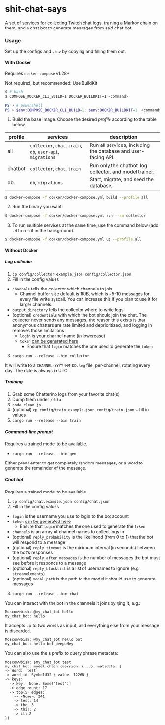 # shit-chat-says

A set of services for collecting Twitch chat logs, training a Markov chain on them, and a chat bot to generate messages from said chat bot.

### Usage

Set up the configs and `.env` by copying and filling them out.

#### With Docker

Requires `docker-compose` v1.28+

Not required, but recommended: Use BuildKit

```bash
$ # bash
$ COMPOSE_DOCKER_CLI_BUILD=1 DOCKER_BUILDKIT=1 <command>
```

```ps1
PS > # powershell
PS > $env:COMPOSE_DOCKER_CLI_BUILD=1; $env:DOCKER_BUILDKIT=1; <command>
```

1. Build the base image. Choose the desired _profile_ according to the table below.

| profile | services                                                      | description                                                   |
| ------- | ------------------------------------------------------------- | ------------------------------------------------------------- |
| all     | `collector`, `chat`, `train`, `db`, `user-api`, `migrations`  | Run all services, including the database and user-facing API. |
| chatbot | `collector`, `chat`, `train`                                  | Run only the chatbot, log collector, and model trainer.       |
| db      | `db`, `migrations`                                            | Start, migrate, and seed the database.                        |

```bash
$ docker-compose -f docker/docker-compose.yml build --profile all
```

2. Run the binary you want.

```bash
$ docker-compose -f docker/docker-compose.yml run --rm collector
```

3. To run multiple services at the same time, use the command below (add `-d` to run it in the background).

```bash
$ docker-compose -f docker/docker-compose.yml up --profile all
```

#### Without Docker

##### Log collector

1. `cp config/collector.example.json config/collector.json`
2. Fill in the config values

- `channels` tells the collector which channels to join
  - Channel buffer size default is 1KiB, which is ~5-10 messages for every file write syscall.
    You can increase this if you plan to use it for larger channels.
- `output_directory` tells the collector where to write logs
- (optional) `credentials` with which the bot should join the chat. The collector never sends any messages, the reason this exists is that anonymous chatters are rate limited and deprioritized, and logging in removes those limitations
  - `login` is your channel name (in lowercase)
  - `token` [can be generated here](https://twitchapps.com/tmi/)
    - Ensure that `login` matches the one used to generate the `token`

3. `cargo run --release --bin collector`

It will write to a `CHANNEL-YYYY-MM-DD.log` file, per-channel, rotating every day. The date is always in UTC.

##### Training

1. Grab some Chatterino logs from your favorite chat(s)
2. Dump them under `/data`
3. `node clean.js`
4. (optional) `cp config/train.example.json config/train.json` + fill in values
5. `cargo run --release --bin train`

##### Command-line prompt

Requires a trained model to be available.

- `cargo run --release --bin gen`

Either press enter to get completely random messages, or a word to generate the remainder of the message.

##### Chat bot

Requires a trained model to be available.

1. `cp config/chat.example.json config/chat.json`
2. Fill in the config values

- `login` is the username you use to login to the bot account
- `token` [can be generated here](https://twitchapps.com/tmi/)
  - Ensure that `login` matches the one used to generate the `token`
- `channels` is an array of channel names to collect logs in
- (optional) `reply_probability` is the likelihood (from 0 to 1) that the bot will respond to a message
- (optional) `reply_timeout` is the minimum interval (in seconds) between the bot's responses
- (optional) `reply_after_messages` is the number of messages the bot must see before it responds to a message
- (optional) `reply_blocklist` is a list of usernames to ignore (e.g. `streamelements`)
- (optional) `model_path` is the path to the model it should use to generate messages

3. `cargo run --release --bin chat`

You can interact with the bot in the channels it joins by `@`ing it, e.g.:

```
Moscowwbish: @my_chat_bot hello
my_chat_bot: hello
```

It accepts up to two words as input, and everything else from your message is discarded.

```
Moscowwbish: @my_chat_bot hello bot
my_chat_bot: hello bot peepoHey
```

You can also use the `$` prefix to query phrase metadata:

```
Moscowwbish: $my_chat_bot test
my_chat_bot: model.chain (version: {...}, metadata: {
-> Word: `test`
-> word_id: SymbolU32 { value: 12268 }
-> keys:
  -> key: [None, Some("test")]
  -> edge_count: 17
  -> top(5) edges:
    -> <None>: 241
    -> test: 14
    -> the: 3
    -> this: 2
    -> it: 2
})
